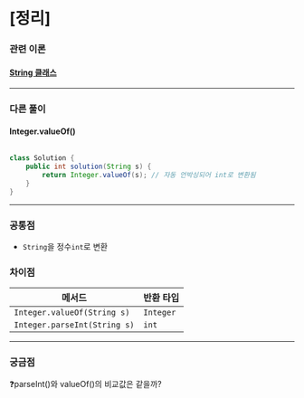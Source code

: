 # [정리]

### 관련 이론 
#### [String 클래스](https://github.com/jiyeon1227/CS_NOTE/blob/master/src/Java/%EC%A4%91%EA%B8%89/String%20%ED%81%B4%EB%9E%98%EC%8A%A4)

<hr>

### 다른 풀이
#### Integer.valueOf()

```java

class Solution {
    public int solution(String s) {
        return Integer.valueOf(s); // 자동 언박싱되어 int로 변환됨
    }
}

```

<hr>

### 공통점
- `String`을 정수`int`로 변환

### 차이점
| 메서드                     | 반환 타입       |
|----------------------------|-------------|
| `Integer.valueOf(String s)` | `Integer`   |
| `Integer.parseInt(String s)`| `int`       |

<hr>

### 궁금점
❓parseInt()와 valueOf()의 비교값은 같을까?